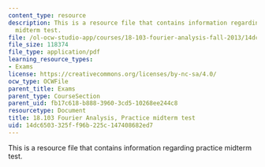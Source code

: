 ```yaml
---
content_type: resource
description: This is a resource file that contains information regarding practice
  midterm test.
file: /ol-ocw-studio-app/courses/18-103-fourier-analysis-fall-2013/14dc6503325ff96b225c147408682ed7_MIT18_103F13_prac-mid.pdf
file_size: 118374
file_type: application/pdf
learning_resource_types:
- Exams
license: https://creativecommons.org/licenses/by-nc-sa/4.0/
ocw_type: OCWFile
parent_title: Exams
parent_type: CourseSection
parent_uid: fb17c618-b888-3960-3cd5-10268ee244c8
resourcetype: Document
title: 18.103 Fourier Analysis, Practice midterm test
uid: 14dc6503-325f-f96b-225c-147408682ed7
---
```

This is a resource file that contains information regarding practice midterm test.